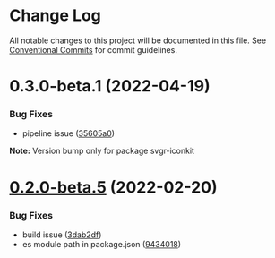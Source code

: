 # Change Log

All notable changes to this project will be documented in this file.
See [Conventional Commits](https://conventionalcommits.org) for commit guidelines.

# 0.3.0-beta.1 (2022-04-19)


### Bug Fixes

* pipeline issue ([35605a0](https://github.com/svgr-iconkit/svgr-iconkit/commit/35605a00d60b4ec4a944048c9e1e32718a448878))







**Note:** Version bump only for package svgr-iconkit





# [0.2.0-beta.5](https://github.com/svgr-iconkit/svgr-iconkit/compare/v0.2.0-beta.4...v0.2.0-beta.5) (2022-02-20)


### Bug Fixes

* build issue ([3dab2df](https://github.com/svgr-iconkit/svgr-iconkit/commit/3dab2df75ea78e536c20e3ede7ab011aca7d86f4))
* es module path in package.json ([9434018](https://github.com/svgr-iconkit/svgr-iconkit/commit/9434018088857b62074aa326aa3ec3d11c6a17dc))
